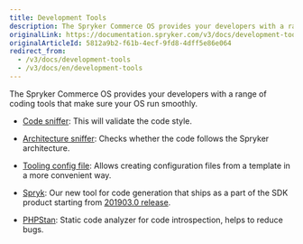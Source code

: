 ```yaml
---
title: Development Tools
description: The Spryker Commerce OS provides your developers with a range of coding tools that make sure your OS run smoothly
originalLink: https://documentation.spryker.com/v3/docs/development-tools
originalArticleId: 5812a9b2-f61b-4ecf-9fd8-4dff5e86e064
redirect_from:
  - /v3/docs/development-tools
  - /v3/docs/en/development-tools
---
```


The Spryker Commerce OS provides your developers with a range of coding tools that make sure your OS run smoothly.

- [Code sniffer](/docs/scos/dev/features/201907.0/sdk/development-tools/code-sniffer.html): This will validate the code style.

- [Architecture sniffer](/docs/scos/dev/features/201907.0/sdk/development-tools/architecture-sniffer.html): Checks whether the code follows the Spryker architecture.

- [Tooling config file](/docs/scos/dev/features/201907.0/sdk/development-tools/tooling-config-file.html): Allows creating configuration files from a template in a more convenient way.

- [Spryk](/docs/scos/dev/features/201907.0/sdk/spryk-code-generator.html): Our new tool for code generation that ships as a part of the SDK product starting from [201903.0 release](/docs/scos/user/about-spryker/201907.0/releases/release-notes/release-notes-201903.0/release-notes-201903.0.html).

- [PHPStan](/docs/scos/dev/features/201907.0/sdk/development-tools/phpstan.html): Static code analyzer for code introspection, helps to reduce bugs.
